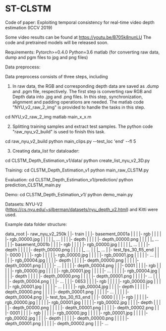 # ST-CLSTM
Code of paper: Exploiting temporal consistency for real-time video depth estimation (ICCV 2019)

Some video results can be found at https://youtu.be/B705k8nunLU
The code and pretrained models will be released soon.

Requirements:
Pytorch>=0.4.0
Python=3.6
matlab (for converting raw data, dump and pgm files to jpg and png files)

Data preprocess:

Data preprocess consists of three steps, including 
1) In raw data, the RGB and corresponding depth data are saved as .dump and .pgm file, respectively. The first step is 
converting raw RGB and Depth data into .jpg and .png files. In this step, synchronization, alignment and padding 
operations are needed. The matlab code "NYU_v2_raw_2_img" is provided to handle the tasks in this step.

cd NYU_v2_raw_2_img
matlab main_x_x.m 

2) Splitting training samples and extract test samples. The python code "raw_nyu_v2_build" is used to finish this task.

cd raw_nyu_v2_build
python main_clips.py --test_loc 'end' --fl 5

3) Creating data_list for dataloader:

cd CLSTM_Depth_Estimation_v1/data/
python create_list_nyu_v2_3D.py

Training:
cd CLSTM_Depth_Estimation_v1
python main_raw_CLSTM.py


Evaluation:
cd CLSTM_Depth_Estimation_v1/prediction/
python prediction_CLSTM_main.py

Demo:
cd CLSTM_Depth_Estimation_v1/
python demo_main.py

Datasets:
NYU-V2 (https://cs.nyu.edu/~silberman/datasets/nyu_depth_v2.html) and Kitti were used.

Example data folder structure:

data_root
|- raw_nyu_v2_250k
|  |- train
|  |  |- basement_0001a
|  |  |  |- rgb
|  |  |  |  |- rgb_00000.jpg
|  |  |  |  |_ ...
|  |  |  |- depth
|  |  |  |  |- depth_00000.png
|  |  |  |  |_ ...
|  |  |- basement_0001b
|  |  |  |- rgb
|  |  |  |  |- rgb_00000.jpg
|  |  |  |  |_ ...
|  |  |  |- depth
|  |  |  |  |- depth_00000.png
|  |  |  |  |_ ...
|  |  |_ ...
|  |- test_fps_30_fl5_end
|  |  |- 0000
|  |  |  |- rgb
|  |  |  |  |- rgb_00000.jpg
|  |  |  |  |- rgb_00001.jpg
|  |  |  |  |- ...
|  |  |  |  |- rgb_00004.jpg
|  |  |  |- depth
|  |  |  |  |- depth_00000.png
|  |  |  |  |- depth_00001.png
|  |  |  |  |- ...
|  |  |  |  |- depth_00004.png
|  |  |- 0001
|  |  |  |- rgb
|  |  |  |  |- rgb_00000.jpg
|  |  |  |  |- rgb_00001.jpg
|  |  |  |  |- ...
|  |  |  |  |- rgb_00004.jpg
|  |  |  |- depth
|  |  |  |  |- depth_00000.png
|  |  |  |  |- depth_00001.png
|  |  |  |  |- ...
|  |  |  |  |- depth_00004.png
|  |  |- ...
|  |  |- 0653
|  |  |  |- rgb
|  |  |  |  |- rgb_00000.jpg
|  |  |  |  |- rgb_00001.jpg
|  |  |  |  |- ...
|  |  |  |  |- rgb_00004.jpg
|  |  |  |- depth
|  |  |  |  |- depth_00000.png
|  |  |  |  |- depth_00001.png
|  |  |  |  |- ...
|  |  |  |  |- depth_00004.png
|  |- test_fps_30_fl3_end
|  |  |- 0000
|  |  |  |- rgb
|  |  |  |  |- rgb_00000.jpg
|  |  |  |  |- rgb_00001.jpg
|  |  |  |  |- rgb_00002.jpg
|  |  |  |- depth
|  |  |  |  |- depth_00000.png
|  |  |  |  |- depth_00001.png
|  |  |  |  |- depth_00002.png
|  |  |- 0001
|  |  |  |- rgb
|  |  |  |  |- rgb_00000.jpg
|  |  |  |  |- rgb_00001.jpg
|  |  |  |  |- rgb_00002.jpg
|  |  |  |- depth
|  |  |  |  |- depth_00000.png
|  |  |  |  |- depth_00001.png
|  |  |  |  |- depth_00002.png
|  |  |- ...






